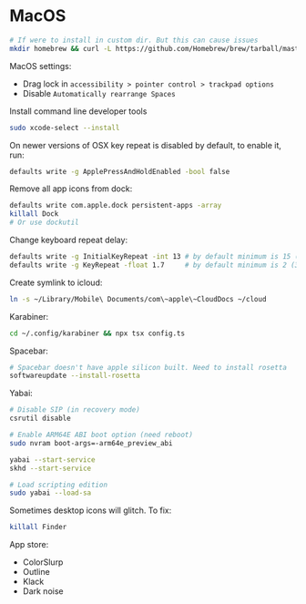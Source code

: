 # MacOS

```bash
# If were to install in custom dir. But this can cause issues
mkdir homebrew && curl -L https://github.com/Homebrew/brew/tarball/master | tar xz --strip 1 -C homebrew && export PATH="$HOME/homebrew/bin:$PATH"
```

MacOS settings:
- Drag lock in `accessibility > pointer control > trackpad options`
- Disable `Automatically rearrange Spaces`

Install command line developer tools
```bash
sudo xcode-select --install
```

On newer versions of OSX key repeat is disabled by default, to enable it, run:
```bash
defaults write -g ApplePressAndHoldEnabled -bool false
```

Remove all app icons from dock:
```bash
defaults write com.apple.dock persistent-apps -array
killall Dock
# Or use dockutil
```

Change keyboard repeat delay:
```bash
defaults write -g InitialKeyRepeat -int 13 # by default minimum is 15 (225 ms)
defaults write -g KeyRepeat -float 1.7     # by default minimum is 2 (30 ms)
```

Create symlink to icloud:
```bash
ln -s ~/Library/Mobile\ Documents/com\~apple\~CloudDocs ~/cloud
```

Karabiner:
```bash
cd ~/.config/karabiner && npx tsx config.ts
```

Spacebar:
```bash
# Spacebar doesn't have apple silicon built. Need to install rosetta
softwareupdate --install-rosetta
```

Yabai:
```bash
# Disable SIP (in recovery mode)
csrutil disable

# Enable ARM64E ABI boot option (need reboot)
sudo nvram boot-args=-arm64e_preview_abi

yabai --start-service
skhd --start-service

# Load scripting edition
sudo yabai --load-sa
```

Sometimes desktop icons will glitch. To fix:
```bash
killall Finder
```

App store:
- ColorSlurp
- Outline
- Klack
- Dark noise
